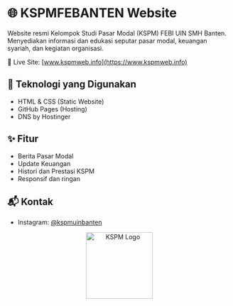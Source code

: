 # 🌐 KSPMFEBANTEN Website

Website resmi Kelompok Studi Pasar Modal (KSPM) FEBI UIN SMH Banten.  
Menyediakan informasi dan edukasi seputar pasar modal, keuangan syariah, dan kegiatan organisasi.

🔗 Live Site: [www.kspmweb.info](https://www.kspmweb.info)

## 🔧 Teknologi yang Digunakan
- HTML & CSS (Static Website)
- GitHub Pages (Hosting)
- DNS by Hostinger

## ✨ Fitur
- Berita Pasar Modal
- Update Keuangan
- Histori dan Prestasi KSPM
- Responsif dan ringan

## 📬 Kontak
- Instagram: [@kspmuinbanten](https://instagram.com/kspmuinbanten)
<p align="center">
  <img src="LOGO 2 BARU KSPM.png%202.png" alt="KSPM Logo" width="150"/>
</p>
